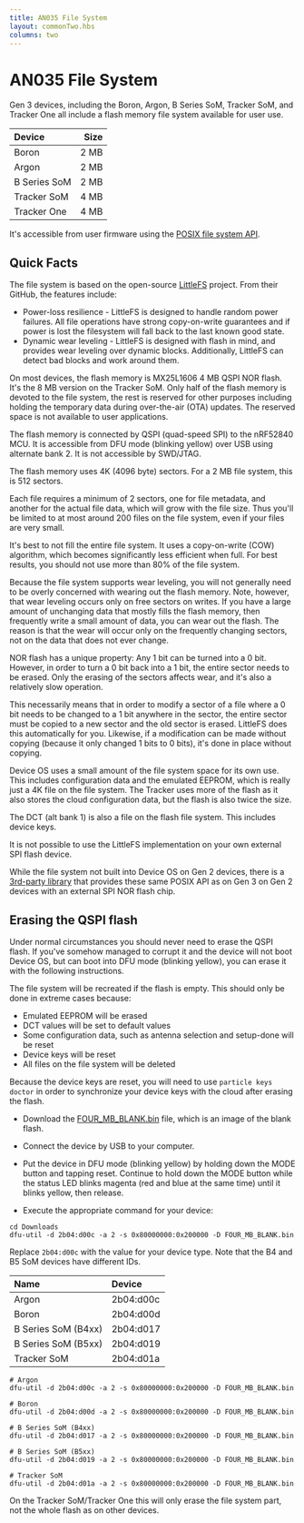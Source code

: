 ```yaml
---
title: AN035 File System
layout: commonTwo.hbs
columns: two
---
```


# AN035 File System

Gen 3 devices, including the Boron, Argon, B Series SoM, Tracker SoM, and Tracker One all include a flash memory file system available for user use.

| Device | Size |
| :--- | ---: |
| Boron | 2 MB |
| Argon | 2 MB |
| B Series SoM | 2 MB |
| Tracker SoM | 4 MB |
| Tracker One | 4 MB |

It's accessible from user firmware using the [POSIX file system API](/cards/firmware/file-system/file-system/).

## Quick Facts

The file system is based on the open-source [LittleFS](https://github.com/littlefs-project/littlefs) project. From their GitHub, the features include:

- Power-loss resilience - LittleFS is designed to handle random power failures. All file operations have strong copy-on-write guarantees and if power is lost the filesystem will fall back to the last known good state.
- Dynamic wear leveling - LittleFS is designed with flash in mind, and provides wear leveling over dynamic blocks. Additionally, LittleFS can detect bad blocks and work around them.

On most devices, the flash memory is MX25L1606 4 MB QSPI NOR flash. It's the 8 MB version on the Tracker SoM. Only half of the flash memory is devoted to the file system, the rest is reserved for other purposes including holding the temporary data during over-the-air (OTA) updates. The reserved space is not available to user applications.

The flash memory is connected by QSPI (quad-speed SPI) to the nRF52840 MCU. It is accessible from DFU mode (blinking yellow) over USB using alternate bank 2. It is not accessible by SWD/JTAG.

The flash memory uses 4K (4096 byte) sectors. For a 2 MB file system, this is 512 sectors.

Each file requires a minimum of 2 sectors, one for file metadata, and another for the actual file data, which will grow with the file size. Thus you'll be limited to at most around 200 files on the file system, even if your files are very small.

It's best to not fill the entire file system. It uses a copy-on-write (COW) algorithm, which becomes significantly less efficient when full. For best results, you should not use more than 80% of the file system.

Because the file system supports wear leveling, you will not generally need to be overly concerned with wearing out the flash memory. Note, however, that wear leveling occurs only on free sectors on writes. If you have a large amount of unchanging data that mostly fills the flash memory, then frequently write a small amount of data, you can wear out the flash. The reason is that the wear will occur only on the frequently changing sectors, not on the data that does not ever change.

NOR flash has a unique property: Any 1 bit can be turned into a 0 bit. However, in order to turn a 0 bit back into a 1 bit, the entire sector needs to be erased. Only the erasing of the sectors affects wear, and it's also a relatively slow operation.

This necessarily means that in order to modify a sector of a file where a 0 bit needs to be changed to a 1 bit anywhere in the sector, the entire sector must be copied to a new sector and the old sector is erased. LittleFS does this automatically for you. Likewise, if a modification can be made without copying (because it only changed 1 bits to 0 bits), it's done in place without copying.

Device OS uses a small amount of the file system space for its own use. This includes configuration data and the emulated EEPROM, which is really just a 4K file on the file system. The Tracker uses more of the flash as it also stores the cloud configuration data, but the flash is also twice the size.

The DCT (alt bank 1) is also a file on the flash file system. This includes device keys.

It is not possible to use the LittleFS implementation on your own external SPI flash device.

While the file system not built into Device OS on Gen 2 devices, there is a [3rd-party library](https://github.com/rickkas7/LittleFS-RK) that provides these same POSIX API as on Gen 3 on Gen 2 devices with an external SPI NOR flash chip.

## Erasing the QSPI flash

Under normal circumstances you should never need to erase the QSPI flash. If you've somehow managed to corrupt it and the device will not boot Device OS, but can boot into DFU mode (blinking yellow), you can erase it with the following instructions.

The file system will be recreated if the flash is empty. This should only be done in extreme cases because:

- Emulated EEPROM will be erased
- DCT values will be set to default values
- Some configuration data, such as antenna selection and setup-done will be reset
- Device keys will be reset
- All files on the file system will be deleted

Because the device keys are reset, you will need to use `particle keys doctor` in order to synchronize your device keys with the cloud after erasing the flash. 

- Download the [FOUR_MB_BLANK.bin](/assets/files/FOUR_MB_BLANK.bin) file, which is an image of the blank flash.

- Connect the device by USB to your computer.

- Put the device in DFU mode (blinking yellow) by holding down the MODE button and tapping reset. Continue to hold down the MODE button while the status LED blinks magenta (red and blue at the same time) until it blinks yellow, then release.

- Execute the appropriate command for your device:

```
cd Downloads
dfu-util -d 2b04:d00c -a 2 -s 0x80000000:0x200000 -D FOUR_MB_BLANK.bin
```

Replace `2b04:d00c` with the value for your device type. Note that the B4 and B5 SoM devices have different IDs.

| Name | Device | 
| :--- | :--- |
| Argon | 2b04:d00c | 
| Boron | 2b04:d00d | 
| B Series SoM (B4xx) | 2b04:d017 | 
| B Series SoM (B5xx) | 2b04:d019 | 
| Tracker SoM | 2b04:d01a | 

```
# Argon
dfu-util -d 2b04:d00c -a 2 -s 0x80000000:0x200000 -D FOUR_MB_BLANK.bin

# Boron
dfu-util -d 2b04:d00d -a 2 -s 0x80000000:0x200000 -D FOUR_MB_BLANK.bin

# B Series SoM (B4xx)
dfu-util -d 2b04:d017 -a 2 -s 0x80000000:0x200000 -D FOUR_MB_BLANK.bin

# B Series SoM (B5xx)
dfu-util -d 2b04:d019 -a 2 -s 0x80000000:0x200000 -D FOUR_MB_BLANK.bin

# Tracker SoM
dfu-util -d 2b04:d01a -a 2 -s 0x80000000:0x200000 -D FOUR_MB_BLANK.bin
```

On the Tracker SoM/Tracker One this will only erase the file system part, not the whole flash as on other devices.
